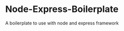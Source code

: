 Node-Express-Boilerplate
========================

A boilerplate to use with node and express framework